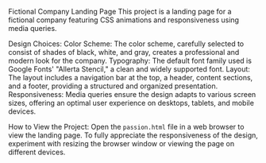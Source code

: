 Fictional Company Landing Page
This project is a landing page for a fictional company featuring CSS animations and responsiveness using media queries.

Design Choices:
Color Scheme: The color scheme, carefully selected to consist of shades of black, white, and gray, creates a professional and modern look for the company.
Typography: The default font family used is Google Fonts' "Allerta Stencil," a clean and widely supported font.
Layout: The layout includes a navigation bar at the top, a header, content sections, and a footer, providing a structured and organized presentation.
Responsiveness: Media queries ensure the design adapts to various screen sizes, offering an optimal user experience on desktops, tablets, and mobile devices.

How to View the Project:
Open the `passion.html` file in a web browser to view the landing page. To fully appreciate the responsiveness of the design, experiment with resizing the browser window or viewing the page on different devices.
